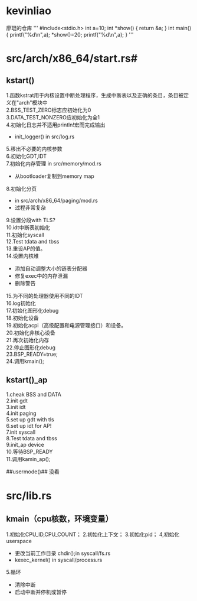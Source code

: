 # kevinliao
廖琨的仓库
'''
#include<stdio.h>
int a=10;
int *show()
{
	return &a;
}
int main()
{
	printf("%d\n",a);
	*show()=20;
	printf("%d\n",a);
} 
'''

# src/arch/x86_64/start.rs#
## kstart()

1.函数kstrat用于内核设置中断处理程序，生成中断表以及正确的条目，条目被定义在"arch"模块中  
2.BSS_TEST_ZERO标志应初始化为0  
3.DATA_TEST_NONZERO应初始化为全1  
4.初始化日志并不适用println!宏而完成输出  
- init_logger() in src/log.rs

5.移出不必要的内核参数  
6.初始化GDT,IDT  
7.初始化内存管理 in src/memory/mod.rs  
- 从bootloader复制到memory map

8.初始化分页  
- in src/arch/x86_64/paging/mod.rs 
- 过程非常复杂

9.设置分段with TLS?  
10.idt中断表初始化  
11.初始化syscall  
12.Test tdata and tbss  
13.重设AP的值。  
14.设置内核堆  
- 添加自动调整大小的链表分配器
- 修复exec中的内存泄漏
- 删除警告

15.为不同的处理器使用不同的IDT  
16.log初始化  
17.初始化图形化debug  
18.初始化设备  
19.初始化acpi（高级配置和电源管理接口）和设备。  
20.初始化非核心设备  
21.再次初始化内存  
22.停止图形化debug  
23.BSP_READY=true;  
24.调用kmain();  

## kstart()_ap

1.cheak BSS and DATA  
2.init gdt  
3.init idt  
4.init paging  
5.set up gdt with tls  
6.set up idt for AP!  
7.init syscall  
8.Test tdata and tbss  
9.init_ap device  
10.等待BSP_READY  
11.调用kamin_ap();  

##usermode()##
没看

# src/lib.rs #
## kmain（cpu核数，环境变量） ##

1.初始化CPU_ID,CPU_COUNT；
2.初始化上下文；
3.初始化pid；
4,初始化userspace  
- 更改当前工作目录 chdir();in syscall/fs.rs
- kexec_kernel() in syscall/process.rs 

5.循环  
- 清除中断  
- 启动中断并停机或暂停  
